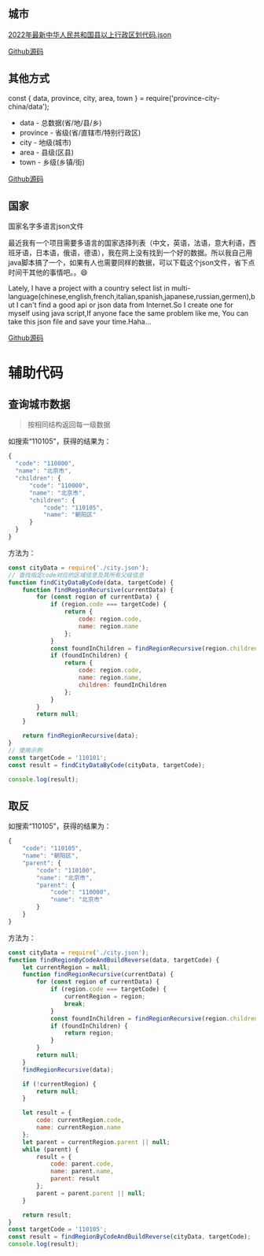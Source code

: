城市
---

[2022年最新中华人民共和国县以上行政区划代码.json](https://github.com/small-dream/China_Province_City/blob/master/2022%E5%B9%B4%E6%9C%80%E6%96%B0%E4%B8%AD%E5%8D%8E%E4%BA%BA%E6%B0%91%E5%85%B1%E5%92%8C%E5%9B%BD%E5%8E%BF%E4%BB%A5%E4%B8%8A%E8%A1%8C%E6%94%BF%E5%8C%BA%E5%88%92%E4%BB%A3%E7%A0%81.json)

[Github源码](https://github.com/small-dream/China_Province_City)


其他方式
---

const { data, province, city, area, town } = require('province-city-china/data');
- data - 总数据(省/地/县/乡)
- province - 省级(省/直辖市/特别行政区)
- city - 地级(城市)
- area - 县级(区县)
- town - 乡级(乡镇/街)

[Github源码](https://github.com/uiwjs/province-city-china)


国家
---

国家名字多语言json文件

最近我有一个项目需要多语言的国家选择列表（中文，英语，法语，意大利语，西班牙语，日本语，俄语，德语），我在网上没有找到一个好的数据。所以我自己用java脚本搞了一个，如果有人也需要同样的数据，可以下载这个json文件，省下点时间干其他的事情吧。。😄

Lately, I have a project with a country select list in multi-language(chinese,english,french,italian,spanish,japanese,russian,germen),but I can't find a good api or json data from Internet.So I create one for myself using java script,If anyone face the same problem like me, You can take this json file and save your time.Haha...

[Github源码](https://github.com/zhaoweih/countries_json)


# 辅助代码
## 查询城市数据
> 按相同结构返回每一级数据

如搜索“110105”，获得的结果为：
```js
{
  "code": "110000",
  "name": "北京市",
  "children": {
      "code": "110000",
      "name": "北京市",
      "children": {
          "code": "110105",
          "name": "朝阳区"
      }
  }
}
```
方法为：
```js
const cityData = require('./city.json');
// 查找指定code对应的区域信息及其所有父级信息
function findCityDataByCode(data, targetCode) {
    function findRegionRecursive(currentData) {
        for (const region of currentData) {
            if (region.code === targetCode) {
                return {
                    code: region.code,
                    name: region.name
                };
            }
            const foundInChildren = findRegionRecursive(region.children || []);
            if (foundInChildren) {
                return {
                    code: region.code,
                    name: region.name,
                    children: foundInChildren
                };
            }
        }
        return null;
    }

    return findRegionRecursive(data);
}
// 使用示例
const targetCode = '110101';
const result = findCityDataByCode(cityData, targetCode);

console.log(result);
```

## 取反

如搜索“110105”，获得的结果为：
```js
{
    "code": "110105",
    "name": "朝阳区",
    "parent": {
        "code": "110100",
        "name": "北京市",
        "parent": {
            "code": "110000",
            "name": "北京市"
        }
    }
}
```
方法为：
```js
const cityData = require('./city.json');
function findRegionByCodeAndBuildReverse(data, targetCode) {
    let currentRegion = null;
    function findRegionRecursive(currentData) {
        for (const region of currentData) {
            if (region.code === targetCode) {
                currentRegion = region;
                break;
            }
            const foundInChildren = findRegionRecursive(region.children || []);
            if (foundInChildren) {
                return region;
            }
        }
        return null;
    }
    findRegionRecursive(data);

    if (!currentRegion) {
        return null;
    }

    let result = {
        code: currentRegion.code,
        name: currentRegion.name
    };
    let parent = currentRegion.parent || null;
    while (parent) {
        result = {
            code: parent.code,
            name: parent.name,
            parent: result
        };
        parent = parent.parent || null;
    }

    return result;
}
const targetCode = '110105';
const result = findRegionByCodeAndBuildReverse(cityData, targetCode);
console.log(result);
```